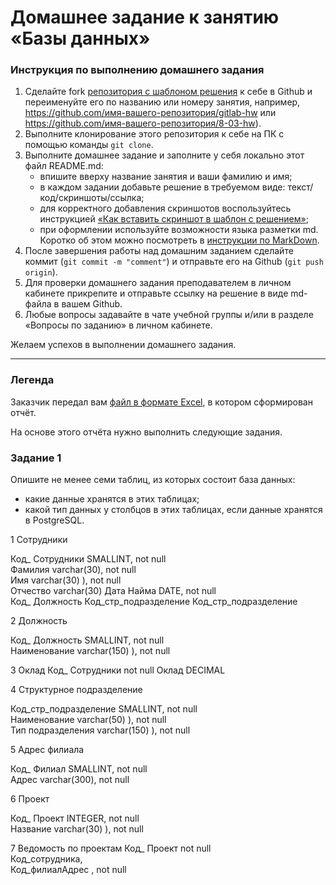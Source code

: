 # Домашнее задание к занятию «Базы данных»

### Инструкция по выполнению домашнего задания

1. Сделайте fork [репозитория c шаблоном решения](https://github.com/netology-code/sys-pattern-homework) к себе в Github и переименуйте его по названию или номеру занятия, например, https://github.com/имя-вашего-репозитория/gitlab-hw или https://github.com/имя-вашего-репозитория/8-03-hw).
2. Выполните клонирование этого репозитория к себе на ПК с помощью команды `git clone`.
3. Выполните домашнее задание и заполните у себя локально этот файл README.md:
   - впишите вверху название занятия и ваши фамилию и имя;
   - в каждом задании добавьте решение в требуемом виде: текст/код/скриншоты/ссылка;
   - для корректного добавления скриншотов воспользуйтесь инструкцией [«Как вставить скриншот в шаблон с решением»](https://github.com/netology-code/sys-pattern-homework/blob/main/screen-instruction.md);
   - при оформлении используйте возможности языка разметки md. Коротко об этом можно посмотреть в [инструкции по MarkDown](https://github.com/netology-code/sys-pattern-homework/blob/main/md-instruction.md).
4. После завершения работы над домашним заданием сделайте коммит (`git commit -m "comment"`) и отправьте его на Github (`git push origin`).
5. Для проверки домашнего задания преподавателем в личном кабинете прикрепите и отправьте ссылку на решение в виде md-файла в вашем Github.
6. Любые вопросы задавайте в чате учебной группы и/или в разделе «Вопросы по заданию» в личном кабинете.

Желаем успехов в выполнении домашнего задания.

---
### Легенда

Заказчик передал вам [файл в формате Excel](https://github.com/netology-code/sdb-homeworks/blob/main/resources/hw-12-1.xlsx), в котором сформирован отчёт. 

На основе этого отчёта нужно выполнить следующие задания.

### Задание 1

Опишите не менее семи таблиц, из которых состоит база данных:

- какие данные хранятся в этих таблицах;
- какой тип данных у столбцов в этих таблицах, если данные хранятся в PostgreSQL.


1 Сотрудники

Код_ Сотрудники SMALLINT, not null  
Фамилия       varchar(30), not null  
Имя varchar(30) ), not null  
Отчество varchar(30)
Дата Найма DATE, not null  
Код_ Должность
Код_стр_подразделение
Код_стр_подразделение

2 Должность

Код_ Должность SMALLINT, not null  
Наименование varchar(150) ), not null  

3 Оклад
Код_ Сотрудники not null 
Оклад DECIMAL


4 Структурное подразделение

Код_стр_подразделение SMALLINT, not null  
Наименование varchar(50) ), not null  
Тип подразделения varchar(150) ), not null  

5 Адрес филиала

Код_ Филиал SMALLINT, not null  
Адрес varchar(300), not null  

6 Проект

Код_ Проект INTEGER, not null  
Название varchar(30) ), not null  

7 Ведомость по проектам
Код_ Проект not null  
Код_сотрудника,   
Код_филиалАдрес , not null  
 

